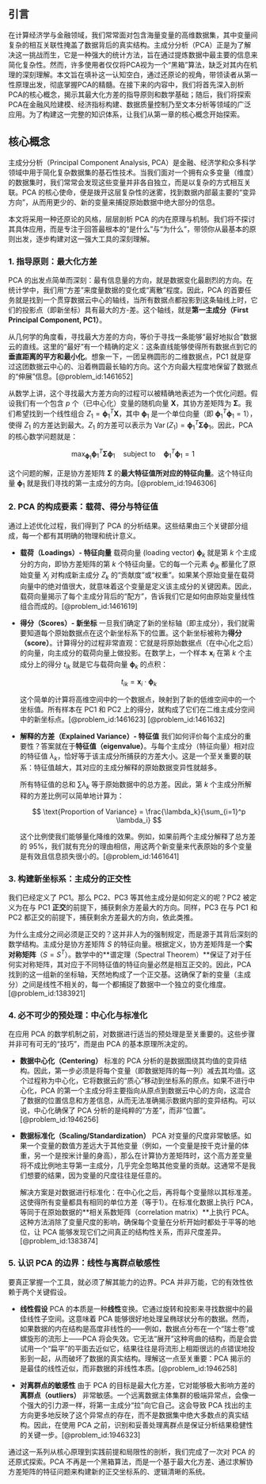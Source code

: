 ## 引言
在计算经济学与金融领域，我们常常面对包含海量变量的高维数据集，其中变量间复杂的相互关联性掩盖了数据背后的真实结构。主成分分析（PCA）正是为了解决这一挑战而生，它是一种强大的统计方法，旨在通过提炼数据中最主要的信息来简化复杂性。然而，许多使用者仅仅将PCA视为一个“黑箱”算法，缺乏对其内在机理的深刻理解。本文旨在填补这一认知空白，通过还原论的视角，带领读者从第一性原理出发，彻底掌握PCA的精髓。在接下来的内容中，我们将首先深入剖析PCA的核心概念，揭示其最大化方差的指导原则和数学基础；随后，我们将探索PCA在金融风险建模、经济指标构建、数据质量控制乃至文本分析等领域的广泛应用。为了构建这一完整的知识体系，让我们从第一章的核心概念开始探索。

## 核心概念
主成分分析（Principal Component Analysis, PCA）是金融、经济学和众多科学领域中用于简化复杂数据集的基石性技术。当我们面对一个拥有众多变量（维度）的数据集时，我们常常会发现这些变量并非各自独立，而是以复杂的方式相互关联。PCA 的核心使命，便是拨开这层复杂性的迷雾，找到数据内部最主要的“变异方向”，从而用更少的、新的变量来捕捉原始数据中绝大部分的信息。

本文将采用一种还原论的风格，层层剖析 PCA 的内在原理与机制。我们将不探讨其具体应用，而是专注于回答最根本的“是什么”与“为什么”，带领你从最基本的原则出发，逐步构建对这一强大工具的深刻理解。

### 1. 指导原则：最大化方差

PCA 的出发点简单而深刻：最有信息量的方向，就是数据变化最剧烈的方向。在统计学中，我们用“方差”来度量数据的变化或“离散”程度。因此，PCA 的首要任务就是找到一个贯穿数据云中心的轴线，当所有数据点都投影到这条轴线上时，它们的投影点（即新坐标）具有最大的方-差。这个轴线，就是**第一主成分（First Principal Component, PC1）**。

从几何学的角度看，寻找最大方差的方向，等价于寻找一条能够“最好地拟合”数据云的直线。这里的“最好”有一个精确的定义：这条直线能够使得所有数据点到它的**垂直距离的平方和最小化**。想象一下，一团呈椭圆形的二维数据点，PC1 就是穿过这团数据云中心的、沿着椭圆最长轴的方向。这个方向最大程度地保留了数据点的“伸展”信息。[@problem_id:1461652]

从数学上讲，这个寻找最大方差方向的过程可以被精确地表述为一个优化问题。假设我们有一个包含 $p$ 个（已中心化）变量的随机向量 $\mathbf{X}$，其协方差矩阵为 $\mathbf{\Sigma}$。我们希望找到一个线性组合 $Z_1 = \mathbf{\phi}_1^T \mathbf{X}$，其中 $\mathbf{\phi}_1$ 是一个单位向量（即 $\mathbf{\phi}_1^T \mathbf{\phi}_1 = 1$），使得 $Z_1$ 的方差达到最大。$Z_1$ 的方差可以表示为 $\operatorname{Var}(Z_1) = \mathbf{\phi}_1^T \mathbf{\Sigma} \mathbf{\phi}_1$。因此，PCA 的核心数学问题就是：

$$
\max_{\mathbf{\phi}_1} \mathbf{\phi}_1^T \mathbf{\Sigma} \mathbf{\phi}_1 \quad \text{subject to} \quad \mathbf{\phi}_1^T \mathbf{\phi}_1 = 1
$$

这个问题的解，正是协方差矩阵 $\mathbf{\Sigma}$ 的**最大特征值所对应的特征向量**。这个特征向量 $\mathbf{\phi}_1$ 就是我们寻找的第一主成分的方向。[@problem_id:1946306]

### 2. PCA 的构成要素：载荷、得分与特征值

通过上述优化过程，我们得到了 PCA 的分析结果。这些结果由三个关键部分组成，每一个都有其明确的物理和统计意义。

*   **载荷（Loadings）- 特征向量**
    载荷向量 (loading vector) $\mathbf{\phi}_k$ 就是第 $k$ 个主成分的方向，即协方差矩阵的第 $k$ 个特征向量。它的每一个元素 $\phi_{jk}$ 都量化了原始变量 $X_j$ 对构成新主成分 $Z_k$ 的“贡献度”或“权重”。如果某个原始变量在载荷向量中的绝对值很大，就意味着这个变量是定义该主成分的关键因素。因此，载荷向量揭示了每个主成分背后的“配方”，告诉我们它是如何由原始变量线性组合而成的。[@problem_id:1461619]

*   **得分（Scores）- 新坐标**
    一旦我们确定了新的坐标轴（即主成分），我们就需要知道每个原始数据点在这个新坐标系下的位置。这个新坐标被称为**得分（score）**。计算得分的过程非常直观：它就是将原始数据点（在中心化之后）的向量，向主成分的载荷向量上做投影。在数学上，一个样本 $\mathbf{x}_i$ 在第 $k$ 个主成分上的得分 $t_{ik}$ 就是它与载荷向量 $\mathbf{\phi}_k$ 的点积：

    $$
    t_{ik} = \mathbf{x}_i \cdot \mathbf{\phi}_k
    $$

    这个简单的计算将高维空间中的一个数据点，映射到了新的低维空间中的一个坐标值。所有样本在 PC1 和 PC2 上的得分，就构成了它们在二维主成分空间中的新坐标点。[@problem_id:1461623] [@problem_id:1461632]

*   **解释的方差（Explained Variance）- 特征值**
    我们如何评价每个主成分的重要性？答案就在于**特征值（eigenvalue）**。与每个主成分（特征向量）相对应的特征值 $\lambda_k$，恰好等于该主成分所捕获的方差大小。这是一个至关重要的联系：特征值越大，其对应的主成分解释的原始数据变异性就越多。

    所有特征值的总和 $\sum \lambda_k$ 等于原始数据中的总方差。因此，第 $k$ 个主成分所解释的方差比例可以简单地计算为：

    $$
    \text{Proportion of Variance} = \frac{\lambda_k}{\sum_{i=1}^p \lambda_i}
    $$

    这个比例使我们能够量化降维的效果。例如，如果前两个主成分解释了总方差的 95%，我们就有充分的理由相信，用这两个新变量来代表原始的多个变量是有效且信息损失很小的。[@problem_id:1461641]

### 3. 构建新坐标系：主成分的正交性

我们已经定义了 PC1。那么 PC2、PC3 等其他主成分是如何定义的呢？PC2 被定义为在与 PC1 **正交**的前提下，捕获剩余方差最大的方向。同样，PC3 在与 PC1 和 PC2 都正交的前提下，捕获剩余方差最大的方向，依此类推。

为什么主成分之间必须是正交的？这并非人为的强制规定，而是源于其背后深刻的数学结构。主成分是协方差矩阵 $S$ 的特征向量。根据定义，协方差矩阵是一个**实对称矩阵**（$S = S^T$）。数学中的**谱定理（Spectral Theorem）**保证了对于任何实对称矩阵，其对应于不同特征值的特征向量必然是相互正交的。因此，PCA 找到的这一组新的坐标轴，天然地构成了一个正交基。这确保了新的变量（主成分）之间是线性不相关的，每一个都捕捉了数据中一个独立的变化维度。[@problem_id:1383921]

### 4. 必不可少的预处理：中心化与标准化

在应用 PCA 的数学机制之前，对数据进行适当的预处理是至关重要的。这些步骤并非可有可无的“技巧”，而是由 PCA 的基本原理所决定的。

*   **数据中心化（Centering）**
    标准的 PCA 分析的是数据围绕其均值的变异结构。因此，第一步必须是将每个变量（即数据矩阵的每一列）减去其均值。这个过程称为中心化，它将数据云的“质心”移动到坐标系的原点。如果不进行中心化，PCA 的第一个主成分将主要指向从原点到数据云中心的方向，这混合了数据的位置信息和方差信息，从而无法准确揭示数据内部的变异结构。可以说，中心化确保了 PCA 分析的是纯粹的“方差”，而非“位置”。[@problem_id:1946256]

*   **数据标准化（Scaling/Standardization）**
    PCA 对变量的尺度非常敏感。如果一个变量的数值方差远大于其他变量（例如，一个变量是按千克计量的体重，另一个是按米计量的身高），那么在计算协方差矩阵时，这个高方差变量将不成比例地主导第一主成分，几乎完全忽略其他变量的贡献。这通常不是我们想要的结果，因为变量的尺度往往是任意的。

    解决方案是对数据进行标准化：在中心化之后，再将每个变量除以其标准差。这使得所有变量都具有相同的单位方差（等于1）。在标准化数据上执行 PCA，等同于在原始数据的**相关系数矩阵（correlation matrix）**上执行 PCA。这种方法消除了变量尺度的影响，确保每个变量在分析开始时都处于平等的地位，让 PCA 能够发现它们之间真正的结构性关系，而非尺度差异。[@problem_id:1383874]

### 5. 认识 PCA 的边界：线性与离群点敏感性

要真正掌握一个工具，就必须了解其能力的边界。PCA 并非万能，它的有效性依赖于两个关键假设。

*   **线性假设**
    PCA 的本质是一种**线性**变换。它通过旋转和投影来寻找数据中的最佳线性子空间。这意味着 PCA 能够很好地处理呈椭球状分布的数据。然而，如果数据的内在结构是高度非线性的——例如，数据点分布在一个“瑞士卷”或螺旋形的流形上——PCA 将会失效。它无法“展开”这种弯曲的结构，而是会尝试用一个“扁平”的平面去近似它，结果往往是将流形上相距很远的点错误地投影到一起，从而破坏了数据的真实结构。理解这一点至关重要：PCA 揭示的是最佳的线性近似，而非数据的非线性本质。[@problem_id:1946258]

*   **对离群点的敏感性**
    由于 PCA 的目标是最大化方差，它对能够极大影响方差的**离群点（outliers）** 非常敏感。一个远离数据主体集群的极端异常点，会像一个强大的引力源一样，将第一主成分“拉”向它自己。这会导致 PCA 找出的主方向更多地反映了这个异常点的存在，而不是数据集中绝大多数点的真实结构。因此，在使用 PCA 之前，识别和妥善处理离群点是保证分析结果稳健性的关键一步。[@problem_id:1946323]

通过这一系列从核心原理到实践前提和局限性的剖析，我们完成了一次对 PCA 的还原式探索。PCA 不再是一个黑箱算法，而是一个基于最大化方差、通过求解协方差矩阵的特征问题来构建新的正交坐标系的、逻辑清晰的系统。

